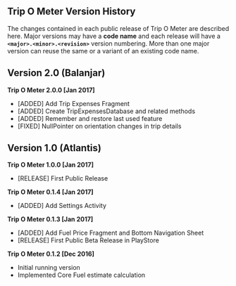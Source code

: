 ## Trip O Meter Version History
The changes contained in each public release of Trip O Meter are described here. Major versions may have a **code name** and each release will have a **`<major>.<minor>.<revision>`** version numbering. More than one major version can reuse the same or a variant of an existing code name.

Version 2.0 (Balanjar)
----------------------
**Trip O Meter 2.0.0 [Jan 2017]**
* [ADDED] Add Trip Expenses Fragment
* [ADDED] Create TripExpensesDatabase and related methods
* [ADDED] Remember and restore last used feature
* [FIXED] NullPointer on orientation changes in trip details

Version 1.0 (Atlantis)
----------------------
**Trip O Meter 1.0.0 [Jan 2017]**
* [RELEASE] First Public Release

**Trip O Meter 0.1.4 [Jan 2017]**
* [ADDED] Add Settings Activity

**Trip O Meter 0.1.3 [Jan 2017]**
* [ADDED] Add Fuel Price Fragment and Bottom Navigation Sheet
* [RELEASE] First Public Beta Release in PlayStore

**Trip O Meter 0.1.2 [Dec 2016]**
* Initial running version
* Implemented Core Fuel estimate calculation
